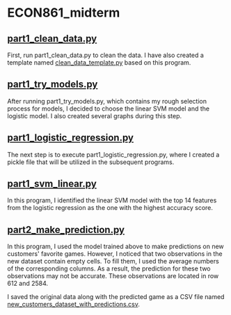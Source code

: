 # ECON861_midterm

## [part1_clean_data.py](https://github.com/huiyuy0913/ECON861_midterm/blob/main/part1_clean_data.py)

First, run part1_clean_data.py to clean the data.  I have also created a template named [clean_data_template.py](https://github.com/huiyuy0913/ECON861_midterm/blob/main/clean_data_template.py) based on this program.

## [part1_try_models.py](https://github.com/huiyuy0913/ECON861_midterm/blob/main/part1_try_models.py)
After running part1_try_models.py, which contains my rough selection process for models, I decided to choose the linear SVM model and the logistic model. I also created several graphs during this step.

## [part1_logistic_regression.py](https://github.com/huiyuy0913/ECON861_midterm/blob/main/part1_logistic_regression.py)

The next step is to execute part1_logistic_regression.py, where I created a pickle file that will be utilized in the subsequent programs.

## [part1_svm_linear.py](https://github.com/huiyuy0913/ECON861_midterm/blob/main/part1_svm_linear.py)

In this program, I identified the linear SVM model with the top 14 features from the logistic regression as the one with the highest accuracy score.

## [part2_make_prediction.py](https://github.com/huiyuy0913/ECON861_midterm/blob/main/part2_make_prediction.py)

In this program, I used the model trained above to make predictions on new customers' favorite games. However, I noticed that two observations in the new dataset contain empty cells. To fill them, I used the average numbers of the corresponding columns. As a result, the prediction for these two observations may not be accurate. These observations are located in row 612 and 2584.

I saved the original data along with the predicted game as a CSV file named [new_customers_dataset_with_predictions.csv](https://github.com/huiyuy0913/ECON861_midterm/blob/main/new_customers_dataset_with_predictions.csv).
